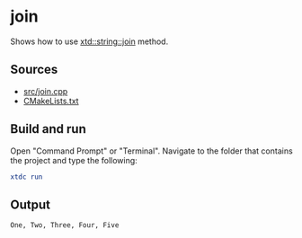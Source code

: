 # join

Shows how to use [xtd::string::join](https://gammasoft71.github.io/xtd/reference_guides/latest/classxtd_1_1string.html#a95694998a854ba65dde682b879eec355) method.

## Sources

* [src/join.cpp](src/join.cpp)
* [CMakeLists.txt](CMakeLists.txt)

## Build and run

Open "Command Prompt" or "Terminal". Navigate to the folder that contains the project and type the following:

```cmake
xtdc run
```

## Output

```
One, Two, Three, Four, Five
```

